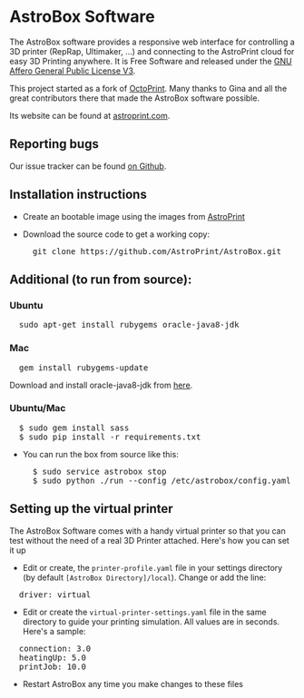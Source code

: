AstroBox Software
=================

The AstroBox software provides a responsive web interface for controlling a 3D printer (RepRap, Ultimaker, ...) and connecting to the AstroPrint cloud for easy 3D Printing anywhere. It is Free Software and released under the [GNU Affero General Public License V3](http://www.gnu.org/licenses/agpl.html).

This project started as a fork of [OctoPrint](http://octoprint.org). Many thanks to Gina and all the great contributors there that made the AstroBox software possible.

Its website can be found at [astroprint.com](https://www.astroprint.com).

Reporting bugs
--------------

Our issue tracker can be found [on Github](https://github.com/astroprint/astrobox/issues).


Installation instructions
-------



* Create an bootable image using the images from [AstroPrint](https://www.astroprint.com/downloads)

* Download the source code to get a working copy:

  <pre>
    git clone https://github.com/AstroPrint/AstroBox.git
  </pre>

Additional (to run from source):
-------
### Ubuntu

<pre>
  sudo apt-get install rubygems oracle-java8-jdk
</pre>
  
### Mac

<pre>
  gem install rubygems-update
</pre>
  Download and install oracle-java8-jdk from [here](http://www.oracle.com/technetwork/java/javase/downloads/jdk8-downloads-2133151.html).
### Ubuntu/Mac
<pre>
  $ sudo gem install sass 
  $ sudo pip install -r requirements.txt
</pre>

* You can run the box from source like this:

  <pre>
    $ sudo service astrobox stop
    $ sudo python ./run --config /etc/astrobox/config.yaml --host 127.0.0.1
  </pre>

Setting up the virtual printer
-------

The AstroBox Software comes with a handy virtual printer so that you can test without the need of a real 3D Printer attached. Here's how you can set it up

* Edit or create, the `printer-profile.yaml` file in your settings directory (by default `[AstroBox Directory]/local`). Change or add the line:
<pre>
  driver: virtual
</pre>

* Edit or create the `virtual-printer-settings.yaml` file in the same directory to guide your printing simulation. All values are in seconds. Here's a sample:

<pre>
  connection: 3.0
  heatingUp: 5.0
  printJob: 10.0
</pre>

* Restart AstroBox any time you make changes to these files
